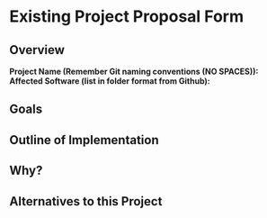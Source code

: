 # Existing Project Proposal Form

## Overview

**Project Name (Remember Git naming conventions (NO SPACES)):**
**Affected Software (list in folder format from Github):**

## Goals

## Outline of Implementation

## Why?

## Alternatives to this Project


